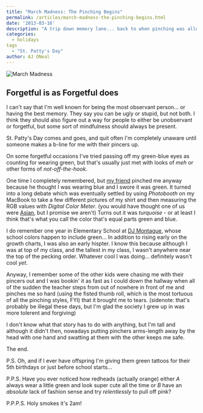 ```yaml
---
title: "March Madness: The Pinching Begins"
permalink: /articles/march-madness-the-pinching-begins.html
date: '2013-03-16'
description: "A trip down memory lane... back to when pinching was allowed in school."
categories:
  - holidays
tags
  - "St. Patty's Day"
author: AJ ONeal
---
```


[jap-blue]: http://en.wikipedia.org/wiki/Distinction_of_blue_and_green_in_various_languages
[mvndaai]: http://mvndaai.com

![March Madness](http://i.imgur.com/ss4h4hy.png "The belief that it's okay to pinch people for not wearing green.")

## Forgetful is as Forgetful does

I can't say that I'm well known for being the most observant person...
or having the best memory.
They say you can be ugly or stupid, but not both.
I think they should also figure out a way for people to either be unobservant or forgetful,
but some sort of mindfulness should always be present.

St. Patty's Day comes and goes, and quit often I'm completely unaware until
someone makes a b-line for me with their pincers up.

On some forgetful occasions I've tried passing off my green-blue eyes as counting for wearing green,
but that's usually just met with looks of *meh* or other forms of *not-off-the-hook*.

One time I completely remembered,
but [my friend][mvndaai] pinched me anyway because he thought I was wearing
blue and I swore it was green. 
It turned into a long debate
which was eventually settled by using *Photobooth* on my MacBook
to take a few different pictures of my shirt and then measuring the RGB values with *Digital Color Meter*.
(you would have thought one of us were [Asian][jap-blue], but I promise we aren't)
Turns out it was *turquoise* -
or at least I think that's what you call the color that's equal parts green and blue.

I do remember one year in Elementary School at
[DJ Montague](http://www.edline.net/pages/D_J_Montague_Elementary),
whose school colors happen to include green...
In addition to rising early on the growth charts,
I was also an early hispter.
I know this because although I was at top of my class,
and the tallest in my class,
I wasn't anywhere near the top of the pecking order.
Whatever cool I was doing... definitely wasn't cool *yet*.

Anyway, I remember some of the other kids were chasing me
with their pincers out
and I was bookin' it as fast as I could down the hallway when all of the sudden
the teacher steps from out of nowhere in front of me and pinches me so hard
(using the fisted thumb roll, which is the most tortuous of all the pinching styles, FYI)
that it brought me to tears.
(sidenote: that's probably be illegal these days,
but I'm glad the society I grew up in was more tolerent and forgiving)

I don't know what that story has to do with anything,
but I'm tall and although it didn't then,
nowadays putting pinchers arms-length away by
the head with one hand and swatting at them with the other keeps
me safe.

The end.

P.S. Oh, and if I ever have offspring I'm giving them green tattoos
for their 5th birthdays or just before school starts...

P.P.S. Have you ever noticed how redheads (actually orange) either
*A* always wear a little green and look super cute all the time
or
*B* have an *absolute* lack of fashion sense and try *relentlessly* to pull off pink?

P.P.P.S. Holy smokes it's 2am!
